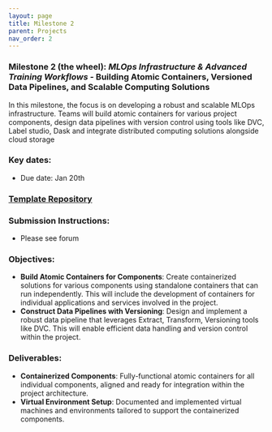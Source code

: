 ```yaml
---
layout: page
title: Milestone 2
parent: Projects
nav_order: 2
---
```


### Milestone 2 (the wheel): *MLOps Infrastructure & Advanced Training Workflows -* Building Atomic Containers, Versioned Data Pipelines, and Scalable Computing Solutions

In this milestone, the focus is on developing a robust and scalable MLOps infrastructure. Teams will build atomic containers for various project components, design data pipelines with version control using tools like DVC, Label studio, Dask and integrate distributed computing solutions alongside cloud storage

### Key dates:

- Due date: Jan 20th

### [Template Repository](https://github.com/easternempire/AI-5-template/tree/milestone2)

### Submission Instructions: 

- Please see forum

### Objectives:

- **Build Atomic Containers for Components**: Create containerized solutions for various components using standalone containers that can run independently. This will include the development of containers for individual applications and services involved in the project.
- **Construct Data Pipelines with Versioning**: Design and implement a robust data pipeline that leverages Extract, Transform, Versioning tools like DVC. This will enable efficient data handling and version control within the project.

### Deliverables:

- **Containerized Components**: Fully-functional atomic containers for all individual components, aligned and ready for integration within the project architecture.
- **Virtual Environment Setup**: Documented and implemented virtual machines and environments tailored to support the containerized components.

